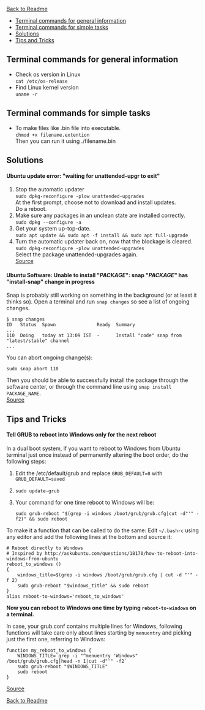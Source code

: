 [Back to Readme](README.md)

* [Terminal commands for general information](#terminal-commands-for-general-information)
* [Terminal commands for simple tasks](#terminal-commands-for-simple-tasks)
* [Solutions](#solutions)
* [Tips and Tricks](#tips-and-tricks)

## Terminal commands for general information 

* Check os version in Linux  
`cat /etc/os-release`
* Find Linux kernel version  
`uname -r`


## Terminal commands for simple tasks

* To make files like .bin file into executable.  
`chmod +x filename.extention`  
Then you can run it using ./filename.bin




## Solutions 
#### Ubuntu update error: "waiting for unattended-upgr to exit"
1. Stop the automatic updater  
`sudo dpkg-reconfigure -plow unattended-upgrades`  
At the first prompt, choose not to download and install updates.  
Do a reboot.
2. Make sure any packages in an unclean state are installed correctly.  
  `sudo dpkg --configure -a`
3. Get your system up-top-date.  
  `sudo apt update && sudo apt -f install && sudo apt full-upgrade`
4. Turn the automatic updater back on, now that the blockage is cleared.  
  `sudo dpkg-reconfigure -plow unattended-upgrades`  
    Select the package unattended-upgrades again.  
[Source](https://unix.stackexchange.com/questions/374748/ubuntu-update-error-waiting-for-unattended-upgr-to-exit) 

#### Ubuntu Software: Unable to install "_PACKAGE_": snap "_PACKAGE_" has "install-snap" change in progress
Snap is probably still working on something in the background (or at least it thinks so). 
Open a terminal and run `snap changes` so see a list of ongoing changes.

    $ snap changes
    ID   Status  Spawn               Ready  Summary
    ...
    110  Doing   today at 13:09 IST  -      Install "code" snap from "latest/stable" channel
    ...

You can abort ongoing change(s):

    sudo snap abort 110

Then you should be able to successfully install the package through the software center, or through the command line using `snap install PACKAGE_NAME`.  
[Source](https://askubuntu.com/a/1029123)

## Tips and Tricks

#### Tell GRUB to reboot into Windows only for the next reboot  
In a dual boot system, if you want to reboot to Windows from Ubuntu terminal just once 
instead of permanently altering the boot order, do the following steps:  
1. Edit the /etc/default/grub and replace `GRUB_DEFAULT=0` with `GRUB_DEFAULT=saved`
2. `sudo update-grub`
3. Your command for one time reboot to Windows will be:

      `sudo grub-reboot "$(grep -i windows /boot/grub/grub.cfg|cut -d"'" -f2)" && sudo reboot`
  
To make it a function that can be called to do the same: 
Edit `~/.bashrc` using any editor and add the following lines at the bottom and source it:

    # Reboot directly to Windows
    # Inspired by http://askubuntu.com/questions/18170/how-to-reboot-into-windows-from-ubuntu
    reboot_to_windows ()
    {
        windows_title=$(grep -i windows /boot/grub/grub.cfg | cut -d "'" -f 2)
        sudo grub-reboot "$windows_title" && sudo reboot
    }
    alias reboot-to-windows='reboot_to_windows'

**Now you can reboot to Windows one time by typing `reboot-to-windows`  on a terminal.**

In case, your grub.conf contains multiple lines for Windows, following functions will take care only about lines starting by `menuentry` and picking just the first one, referring to Windows:

    function my_reboot_to_windows {
        WINDOWS_TITLE=`grep -i "^menuentry 'Windows" /boot/grub/grub.cfg|head -n 1|cut -d"'" -f2`
        sudo grub-reboot "$WINDOWS_TITLE"
        sudo reboot
    }

[Source](https://unix.stackexchange.com/questions/43196/how-can-i-tell-grub-i-want-to-reboot-into-windows-before-i-reboot/112284#112284)

[Back to Readme](README.md)